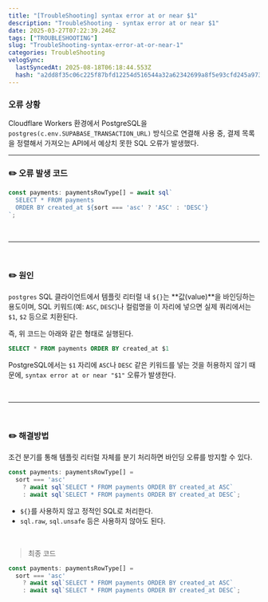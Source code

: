 ```yaml
---
title: "[TroubleShooting] syntax error at or near $1"
description: "TroubleShooting - syntax error at or near $1"
date: 2025-03-27T07:22:39.246Z
tags: ["TROUBLESHOOTING"]
slug: "TroubleShooting-syntax-error-at-or-near-1"
categories: TroubleShooting
velogSync:
  lastSyncedAt: 2025-08-18T06:18:44.553Z
  hash: "a2dd8f35c06c225f87bfd12254d516544a32a62342699a8f5e93cfd245a973bc"
---
```


### 오류 상황

Cloudflare Workers 환경에서 PostgreSQL을 `postgres(c.env.SUPABASE_TRANSACTION_URL)` 방식으로 연결해 사용 중, 결제 목록을 정렬해서 가져오는 API에서 예상치 못한 SQL 오류가 발생했다.

---

### ✏️ 오류 발생 코드

```ts
const payments: paymentsRowType[] = await sql`
  SELECT * FROM payments
  ORDER BY created_at ${sort === 'asc' ? 'ASC' : 'DESC'}
`;
```

<br>

---

<br>

### ✏️ 원인

`postgres` SQL 클라이언트에서 템플릿 리터럴 내 `${}`는 **값(value)**을 바인딩하는 용도이며, SQL 키워드(예: `ASC`, `DESC`)나 컬럼명을 이 자리에 넣으면 실제 쿼리에서는 `$1`, `$2` 등으로 치환된다.

즉, 위 코드는 아래와 같은 형태로 실행된다.

```sql
SELECT * FROM payments ORDER BY created_at $1
```

PostgreSQL에서는 `$1` 자리에 `ASC`나 `DESC` 같은 키워드를 넣는 것을 허용하지 않기 때문에, `syntax error at or near "$1"` 오류가 발생한다.

<br>

---

<br>

### ✏️ 해결방법

조건 분기를 통해 템플릿 리터럴 자체를 분기 처리하면 바인딩 오류를 방지할 수 있다.

```ts
const payments: paymentsRowType[] =
  sort === 'asc'
    ? await sql`SELECT * FROM payments ORDER BY created_at ASC`
    : await sql`SELECT * FROM payments ORDER BY created_at DESC`;
```

- `${}`를 사용하지 않고 정적인 SQL로 처리한다.
- `sql.raw`, `sql.unsafe` 등은 사용하지 않아도 된다.

<br>

>최종 코드

```ts
const payments: paymentsRowType[] =
  sort === 'asc'
    ? await sql`SELECT * FROM payments ORDER BY created_at ASC`
    : await sql`SELECT * FROM payments ORDER BY created_at DESC`;
```


